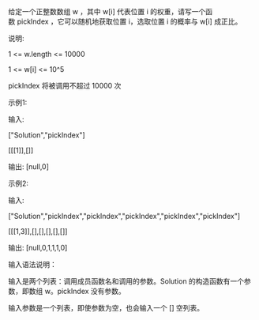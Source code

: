 给定一个正整数数组 w ，其中 w[i] 代表位置 i 的权重，请写一个函数 pickIndex ，它可以随机地获取位置 i，选取位置 i 的概率与 w[i] 成正比。

说明:

1 <= w.length <= 10000

1 <= w[i] <= 10^5

pickIndex 将被调用不超过 10000 次

示例1:

输入: 

["Solution","pickIndex"]

[[[1]],[]]

输出: [null,0]

示例2:

输入: 

["Solution","pickIndex","pickIndex","pickIndex","pickIndex","pickIndex"]

[[[1,3]],[],[],[],[],[]]

输出: [null,0,1,1,1,0]

输入语法说明：

输入是两个列表：调用成员函数名和调用的参数。Solution 的构造函数有一个参数，即数组 w。pickIndex 没有参数。

输入参数是一个列表，即使参数为空，也会输入一个 [] 空列表。
